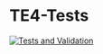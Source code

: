 # TE4-Tests
[![Tests and Validation](https://github.com/villegust/TE4-Tests/actions/workflows/tests.yml/badge.svg?branch=main)](https://github.com/villegust/TE4-Tests/actions/workflows/tests.yml)